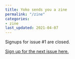 ```yaml
---
title: Yoko sends you a zine
permalink: "/zine"
categories: 
- zine
last_updated: 2021-04-07
---
```


Signups for issue #1 are closed. 

[Sign up for the next issue here.](https://forms.gle/tKNMTHXaWmUt2xvm8)